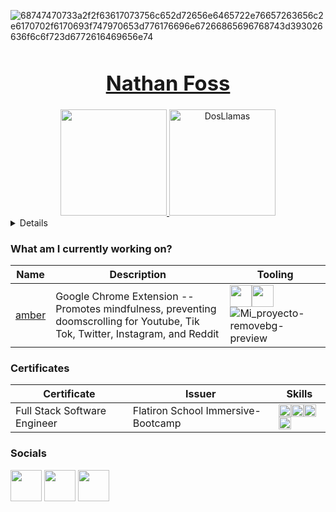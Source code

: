 ![68747470733a2f2f63617073756c652d72656e6465722e76657263656c2e6170702f6170693f747970653d776176696e67266865696768743d393026636f6c6f723d6772616469656e74](https://user-images.githubusercontent.com/111101890/210936569-6ee1b947-a39b-46ac-a3cd-15aec071d8e8.svg)
### [<h1 align="center">Nathan Foss</h1>](https://www.linkedin.com/in/nathan-foss/)

<!-- ### 🤠 Hi my name is [Nathan Foss](https://www.linkedin.com/in/nathan-foss/) -->

<div align="center">
  <a href="https://www.youtube.com/watch?v=dQw4w9WgXcQ">
      <img height= "170em" src="https://github-readme-stats.vercel.app/api?username=DosLlamas&theme=radical" />
    <img height= "170em" src="https://github-readme-stats.vercel.app/api/top-langs?username=DosLlamas&show_icons=true&locale=en&layout=compact&theme=radical" alt="DosLlamas" />
<!--   <img height= "170em" src="https://github-readme-stats.vercel.app/api/top-langs/?username=DosLlamas&layout-compact&langs_count-16&theme=radical" /> -->
</div>
<details>
<summary><h3>💻 My Coding Journey</h3></summary>
I’m a Software Engineer with a passion for social impact and technology. I teach web development to highschoolers and teens at the non-profit Code2College so students can build websites for clients and create their own project portfolio. As a Software Engineer, I develop applications and curriculum at Coding for Hermit Crabs where we teach homeless youth to program. I mainly work with React, Ruby on Rails and SQL to develop web and phone apps. I am pursuing roles in Frontend, or Full Stack Software/Web Development. 
  
My contact: nathanfoss.dev@gmail.com
  

I actually love to learn languages –- spoken language and coding. Before deciding to become a software engineer, I taught myself Spanish with books, videos, talking with friends, teaching, traveling, or just going out of my way to speak with someone in Spanish. At first I didn't understand anything -- it felt so far away. But I kept going, stumbling and falling towards what I didn't know and asking myself what I'm missing. But I would always get back up. Days, months and years past then suddenly I couldn't *not* understand everything even if I didn't want to. That's when I realized I was fluent. 
With coding I took the same approach: Self initiative and Obsession. I now focus on building apps and making tech-related podcasts that impact others from negative to positive. I continue to read programming books, watch videos, talk with software engineer friends, teach, and travel to Hackathons or events -- places where people like me are. 
  

There's someting mysterious about languages that I may keep searching for until I die. They constantly change as people change and update. You become aware of the pros and cons each language inherently has and how one may be better than another for certain situations. It's what separates us from the animals -- Using tools to represent what we see, to solve problems and impact others for years and years in the future, constantly learning from the past.
  
Currently I have my eyes on Portuguese and Java as my next languages. Stay tuned.
<br>
<br> 
</details>

### What am I currently working on?
|Name|Description|Tooling|
|-|-|-|
|[amber](https://chrome.google.com/webstore/detail/amber-mindfulness/hdfdgocligofefcgklikgpjadbphlipm)|Google Chrome Extension -- Promotes mindfulness, preventing doomscrolling for Youtube, Tik Tok, Twitter, Instagram, and Reddit|<img height= "35em" src="https://img.shields.io/badge/React-20232A?style=for-the-badge&logo=react&logoColor=61DAFB"/><img height= "35" src="https://img.shields.io/badge/Vite-B73BFE?style=for-the-badge&logo=vite&logoColor=FFD62E"/>![Mi_proyecto-removebg-preview](https://user-images.githubusercontent.com/111101890/209997181-cf1546bf-a410-486d-b397-516de3fdee37.png)


### Certificates
|Certificate|Issuer|Skills
|-|-|-|
|Full Stack Software Engineer|Flatiron School Immersive-Bootcamp|<img height= "20em" src="https://img.shields.io/badge/Ruby-CC342D?style=for-the-badge&logo=ruby&logoColor=white"/><img height= "20em" src="https://img.shields.io/badge/React-20232A?style=for-the-badge&logo=react&logoColor=61DAFB"/><img height= "20em" src="https://img.shields.io/badge/SQLite-07405E?style=for-the-badge&logo=sqlite&logoColor=white"/><img height= "20em"  src="https://img.shields.io/badge/Redux-593D88?style=for-the-badge&logo=redux&logoColor=white"/>


### Socials
[<img height="50em" src="https://img.shields.io/badge/linkedin%20-%230077B5.svg?&style=for-the-badge&logo=linkedin&logoColor=white"/>](https://www.linkedin.com/in/nathan-foss/)
[<img height="50em" src="https://img.shields.io/badge/Medium-12100E?style=for-the-badge&logo=medium&logoColor=white"/>](https://medium.com/@nathanfoss.dev) 
[<img height="50em" src="https://img.shields.io/badge/Spotify-1ED760?&style=for-the-badge&logo=spotify&logoColor=white"/>](https://open.spotify.com/show/2gqDtYz2JoZv4gBq3xAckx?si=dd1a32cc51e34811)
  
  
 
